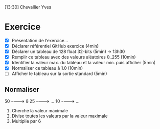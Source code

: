 [13:30] Chevallier Yves
    
# Exercice
- [x] Présentation de l'exercice...
- [x] Déclarer référentiel GitHub exercice (4min)
- [x] Déclarer un tableau de 128 float 32-bits (5min) -> 13h30
- [x] Remplir ce tableau avec des valeurs aléatoires 0..255 (10min)
- [x] Identifier la valeur max. du tableau et la valeur min. puis afficher (5min)
- [x] Normaliser ce tableau à 1.0 (10min)
- [ ] Afficher le tableau sur la sortie standard (5min)
## Normaliser
50 ----> 6
25 ----> ...
10 ----> ...
1. Cherche la valeur maximale
2. Divise toutes les valeurs par la valeur maximale
3. Multiplie par 6